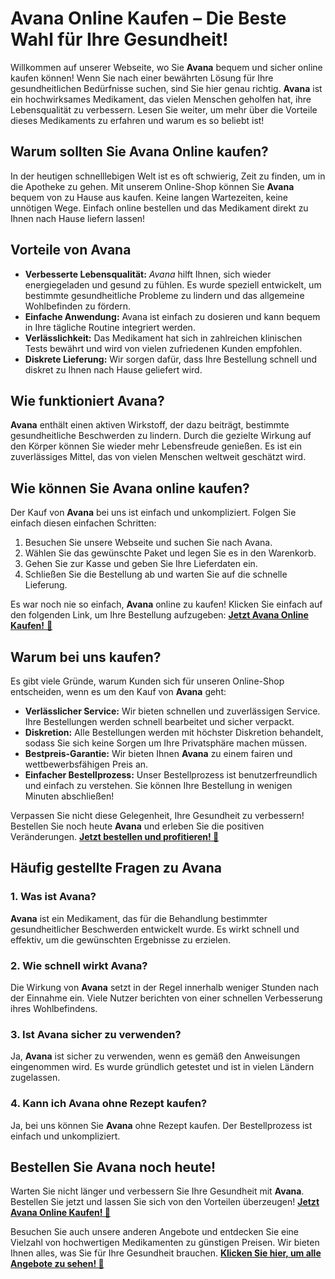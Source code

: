 # Avana Online Kaufen – Die Beste Wahl für Ihre Gesundheit!

Willkommen auf unserer Webseite, wo Sie **Avana** bequem und sicher online kaufen können! Wenn Sie nach einer bewährten Lösung für Ihre gesundheitlichen Bedürfnisse suchen, sind Sie hier genau richtig. **Avana** ist ein hochwirksames Medikament, das vielen Menschen geholfen hat, ihre Lebensqualität zu verbessern. Lesen Sie weiter, um mehr über die Vorteile dieses Medikaments zu erfahren und warum es so beliebt ist!

## Warum sollten Sie Avana Online kaufen?

In der heutigen schnelllebigen Welt ist es oft schwierig, Zeit zu finden, um in die Apotheke zu gehen. Mit unserem Online-Shop können Sie **Avana** bequem von zu Hause aus kaufen. Keine langen Wartezeiten, keine unnötigen Wege. Einfach online bestellen und das Medikament direkt zu Ihnen nach Hause liefern lassen!

## Vorteile von Avana

- **Verbesserte Lebensqualität:** _Avana_ hilft Ihnen, sich wieder energiegeladen und gesund zu fühlen. Es wurde speziell entwickelt, um bestimmte gesundheitliche Probleme zu lindern und das allgemeine Wohlbefinden zu fördern.
- **Einfache Anwendung:** Avana ist einfach zu dosieren und kann bequem in Ihre tägliche Routine integriert werden.
- **Verlässlichkeit:** Das Medikament hat sich in zahlreichen klinischen Tests bewährt und wird von vielen zufriedenen Kunden empfohlen.
- **Diskrete Lieferung:** Wir sorgen dafür, dass Ihre Bestellung schnell und diskret zu Ihnen nach Hause geliefert wird.

## Wie funktioniert Avana?

**Avana** enthält einen aktiven Wirkstoff, der dazu beiträgt, bestimmte gesundheitliche Beschwerden zu lindern. Durch die gezielte Wirkung auf den Körper können Sie wieder mehr Lebensfreude genießen. Es ist ein zuverlässiges Mittel, das von vielen Menschen weltweit geschätzt wird.

## Wie können Sie Avana online kaufen?

Der Kauf von **Avana** bei uns ist einfach und unkompliziert. Folgen Sie einfach diesen einfachen Schritten:

1. Besuchen Sie unsere Webseite und suchen Sie nach Avana.
2. Wählen Sie das gewünschte Paket und legen Sie es in den Warenkorb.
3. Gehen Sie zur Kasse und geben Sie Ihre Lieferdaten ein.
4. Schließen Sie die Bestellung ab und warten Sie auf die schnelle Lieferung.

Es war noch nie so einfach, **Avana** online zu kaufen! Klicken Sie einfach auf den folgenden Link, um Ihre Bestellung aufzugeben: [**Jetzt Avana Online Kaufen!** 🌟](https://tinyurl.com/buyavana)

## Warum bei uns kaufen?

Es gibt viele Gründe, warum Kunden sich für unseren Online-Shop entscheiden, wenn es um den Kauf von **Avana** geht:

- **Verlässlicher Service:** Wir bieten schnellen und zuverlässigen Service. Ihre Bestellungen werden schnell bearbeitet und sicher verpackt.
- **Diskretion:** Alle Bestellungen werden mit höchster Diskretion behandelt, sodass Sie sich keine Sorgen um Ihre Privatsphäre machen müssen.
- **Bestpreis-Garantie:** Wir bieten Ihnen **Avana** zu einem fairen und wettbewerbsfähigen Preis an.
- **Einfacher Bestellprozess:** Unser Bestellprozess ist benutzerfreundlich und einfach zu verstehen. Sie können Ihre Bestellung in wenigen Minuten abschließen!

Verpassen Sie nicht diese Gelegenheit, Ihre Gesundheit zu verbessern! Bestellen Sie noch heute **Avana** und erleben Sie die positiven Veränderungen. [**Jetzt bestellen und profitieren! 🚀**](https://tinyurl.com/buyavana)

## Häufig gestellte Fragen zu Avana

### 1. Was ist Avana?

**Avana** ist ein Medikament, das für die Behandlung bestimmter gesundheitlicher Beschwerden entwickelt wurde. Es wirkt schnell und effektiv, um die gewünschten Ergebnisse zu erzielen.

### 2. Wie schnell wirkt Avana?

Die Wirkung von **Avana** setzt in der Regel innerhalb weniger Stunden nach der Einnahme ein. Viele Nutzer berichten von einer schnellen Verbesserung ihres Wohlbefindens.

### 3. Ist Avana sicher zu verwenden?

Ja, **Avana** ist sicher zu verwenden, wenn es gemäß den Anweisungen eingenommen wird. Es wurde gründlich getestet und ist in vielen Ländern zugelassen.

### 4. Kann ich Avana ohne Rezept kaufen?

Ja, bei uns können Sie **Avana** ohne Rezept kaufen. Der Bestellprozess ist einfach und unkompliziert.

## Bestellen Sie Avana noch heute!

Warten Sie nicht länger und verbessern Sie Ihre Gesundheit mit **Avana**. Bestellen Sie jetzt und lassen Sie sich von den Vorteilen überzeugen! [**Jetzt Avana Online Kaufen! 💊**](https://tinyurl.com/buyavana)

Besuchen Sie auch unsere anderen Angebote und entdecken Sie eine Vielzahl von hochwertigen Medikamenten zu günstigen Preisen. Wir bieten Ihnen alles, was Sie für Ihre Gesundheit brauchen. [**Klicken Sie hier, um alle Angebote zu sehen! 🎉**](https://tinyurl.com/buyavana)
